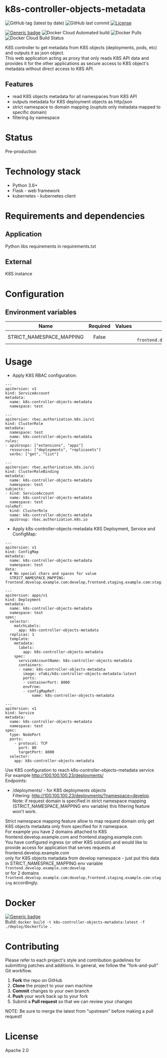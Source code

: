 # k8s-controller-objects-metadata
![GitHub tag (latest by date)](https://img.shields.io/github/v/tag/vfabi/k8s-controller-objects-metadata)
![GitHub last commit](https://img.shields.io/github/last-commit/vfabi/k8s-controller-objects-metadata)
[![License](https://img.shields.io/badge/License-Apache%202.0-blue.svg)](https://opensource.org/licenses/Apache-2.0)

[![Generic badge](https://img.shields.io/badge/hub.docker.com-vfabi/k8s_controller_objects_metadata-<>.svg)](https://hub.docker.com/repository/docker/vfabi/k8s-controller-objects-metadata)
![Docker Cloud Automated build](https://img.shields.io/docker/cloud/automated/vfabi/k8s-controller-objects-metadata)
![Docker Pulls](https://img.shields.io/docker/pulls/vfabi/k8s-controller-objects-metadata)
![Docker Cloud Build Status](https://img.shields.io/docker/cloud/build/vfabi/k8s-controller-objects-metadata)

K8S controller to get metadata from K8S objects (deployments, pods, etc) and outputs it as json object.  
This web application acting as proxy that only reads K8S API data and provides it for the other applications as secure access to K8S object's metadata without direct access to K8S API.

## Features
- read K8S objects metadata for all namespaces from K8S API
- outputs metadata for K8S deployment objects as http/json
- strict namespace to domain mapping (ouptuts only metadata mapped to specific domain)
- filtering by namespace


# Status
Pre-production


# Technology stack
- Python 3.6+
- Flask - web framework
- kubernetes - kubernetes client


# Requirements and dependencies
## Application
Python libs requirements in requirements.txt

## External
K8S instance


# Configuration
## Environment variables
| Name | Required | Values | Description |
|----------|:-------------:|------:|------:|
|STRICT_NAMESPACE_MAPPING|False||strict namespace to domain mapping, example: `frontend.develop.example.com:develop,frontend.staging.example.com:staging`|


# Usage
- Apply K8S RBAC configuration:
```
---
apiVersion: v1
kind: ServiceAccount
metadata:
  name: k8s-controller-objects-metadata
  namespace: test

---
apiVersion: rbac.authorization.k8s.io/v1
kind: ClusterRole
metadata:
  namespace: test
  name: k8s-controller-objects-metadata
rules:
- apiGroups: ["extensions", "apps"]
  resources: ["deployments", "replicasets"]
  verbs: ["get", "list"]

---
apiVersion: rbac.authorization.k8s.io/v1
kind: ClusterRoleBinding
metadata:
  name: k8s-controller-objects-metadata
  namespace: test
subjects:
- kind: ServiceAccount
  name: k8s-controller-objects-metadata
  namespace: test
roleRef:
  kind: ClusterRole
  name: k8s-controller-objects-metadata
  apiGroup: rbac.authorization.k8s.io
```
- Apply k8s-controller-objects-metadata K8S Deployment, Service and ConfigMap:
```
---
apiVersion: v1
kind: ConfigMap
metadata:
  name: k8s-controller-objects-metadata
  namespace: test
data:
  # No special chars and spaces for value
  STRICT_NAMESPACE_MAPPING: frontend.develop.example.com:develop,frontend.staging.example.com:staging

---
apiVersion: apps/v1
kind: Deployment
metadata:
  name: k8s-controller-objects-metadata
  namespace: test
spec:
  selector:
    matchLabels:
      app: k8s-controller-objects-metadata
  replicas: 1
  template:
    metadata:
      labels:
        app: k8s-controller-objects-metadata
    spec:
      serviceAccountName: k8s-controller-objects-metadata
      containers:
      - name: k8s-controller-objects-metadata
        image: vfabi/k8s-controller-objects-metadata:latest
        ports:
        - containerPort: 8000
        envFrom:
        - configMapRef:
            name: k8s-controller-objects-metadata

---
apiVersion: v1
kind: Service
metadata:
  name: k8s-controller-objects-metadata
  namespace: test
spec:
  type: NodePort
  ports:
    - protocol: TCP
      port: 80
      targetPort: 8000
  selector:
    app: k8s-controller-objects-metadata
```

Use K8S configuration to reach k8s-controller-objects-metadata service  
For example http://100.100.100.23/deployments/  
Endpoints:
  - /deployments/ - for K8S deployments objects  
  Filtering: http://100.100.100.23/deployments/?namespace=develop.  
  Note: if request domain is specified in strict namespace mapping (STRICT_NAMESPACE_MAPPING env variable) this filtering feature won't work.  

Strict namespace mapping feature allow to map request domain only get K8S objects metadata only from specified for it namespace.  
For example you have 2 domains attached to K8S frontend.develop.example.com and frontend.staging.example.com.  
You have configured ingress (or other K8S solution) and would like to provide access for application that serves requests at frontend.develop.example.com  
only for K8S objects metadata from develop namespace - just put this data in STRICT_NAMESPACE_MAPPING env variable `frontend.develop.example.com:develop`  
or for 2 domains `frontend.develop.example.com:develop,frontend.staging.example.com:staging` accordingly.


# Docker
[![Generic badge](https://img.shields.io/badge/hub.docker.com-vfabi/k8s_controller_objects_metadata-<>.svg)](https://hub.docker.com/repository/docker/vfabi/k8s-controller-objects-metadata)  
Build: `docker build -t k8s-controller-objects-metadata:latest -f ./deploy/Dockerfile .`


# Contributing
Please refer to each project's style and contribution guidelines for submitting patches and additions. In general, we follow the "fork-and-pull" Git workflow.

 1. **Fork** the repo on GitHub
 2. **Clone** the project to your own machine
 3. **Commit** changes to your own branch
 4. **Push** your work back up to your fork
 5. Submit a **Pull request** so that we can review your changes

NOTE: Be sure to merge the latest from "upstream" before making a pull request!


# License
Apache 2.0